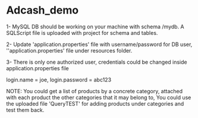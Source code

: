 # Adcash_demo

1- MySQL DB should be working on your machine with schema /mydb. A SQLScript file is uploaded with project for schema and tables.


2- Update 'application.properties' file with username/password for DB user, ''application.properties' file under resources folder.


3- There is only one authorized user, credentials could be changed inside application.properties file


login.name = joe, login.password = abc123



NOTE:
You could get a list of products by a concrete category, attached with each product the other categories that it may belong to,
You could use the uploaded file 'QueryTEST' for adding products under categories and test them back.


